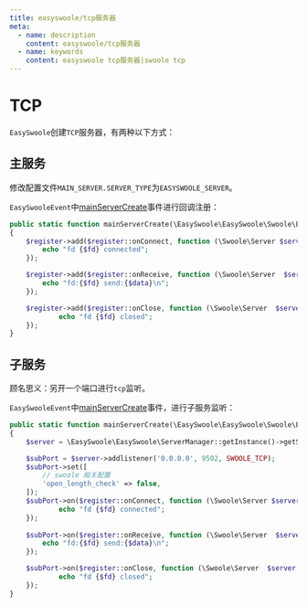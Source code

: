 ```yaml
---
title: easyswoole/tcp服务器
meta:
  - name: description
    content: easyswoole/tcp服务器
  - name: keywords
    content: easyswoole tcp服务器|swoole tcp
---
```


# TCP

`EasySwoole`创建`TCP`服务器，有两种以下方式：

## 主服务

修改配置文件`MAIN_SERVER.SERVER_TYPE`为`EASYSWOOLE_SERVER`。

`EasySwooleEvent`中[mainServerCreate](/FrameDesign/event.html#mainServerCreate)事件进行回调注册：

```php
public static function mainServerCreate(\EasySwoole\EasySwoole\Swoole\EventRegister $register)
{
    $register->add($register::onConnect, function (\Swoole\Server $server, int $fd, int $reactor_id) {
        echo "fd {$fd} connected";
    });

    $register->add($register::onReceive, function (\Swoole\Server  $server, int $fd, int $reactor_id, string $data) {
        echo "fd:{$fd} send:{$data}\n";
    });

    $register->add($register::onClose, function (\Swoole\Server  $server, int $fd, int $reactor_id) {
            echo "fd {$fd} closed";
    });
}
```

## 子服务

顾名思义：另开一个端口进行`tcp`监听。

`EasySwooleEvent`中[mainServerCreate](/FrameDesign/event.html#mainServerCreate)事件，进行子服务监听：

```php
public static function mainServerCreate(\EasySwoole\EasySwoole\Swoole\EventRegister $register)
{
    $server = \EasySwoole\EasySwoole\ServerManager::getInstance()->getSwooleServer();

    $subPort = $server->addlistener('0.0.0.0', 9502, SWOOLE_TCP);
    $subPort->set([
        // swoole 相关配置
        'open_length_check' => false,
    ]);
    $subPort->on($register::onConnect, function (\Swoole\Server $server, int $fd, int $reactor_id) {
            echo "fd {$fd} connected";
    });
    
    $subPort->on($register::onReceive, function (\Swoole\Server  $server, int $fd, int $reactor_id, string $data) {
        echo "fd:{$fd} send:{$data}\n";
    });

    $subPort->on($register::onClose, function (\Swoole\Server  $server, int $fd, int $reactor_id) {
            echo "fd {$fd} closed";
    });
}
```